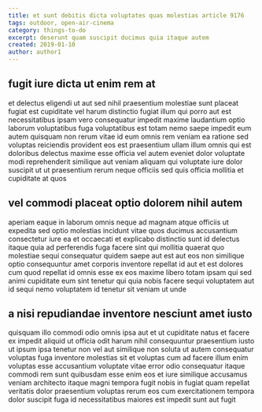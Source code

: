 ```yaml
---
title: et sunt debitis dicta voluptates quas molestias article 9176
tags: outdoor, open-air-cinema
category: things-to-do
excerpt: deserunt quam suscipit ducimus quia itaque autem
created: 2019-01-10
author: author1
---
```


## fugit iure dicta ut enim rem at

et delectus eligendi ut aut sed nihil praesentium molestiae sunt placeat fugiat est cupiditate vel harum distinctio fugiat illum qui porro aut est necessitatibus ipsam vero consequatur impedit maxime laudantium optio laborum voluptatibus fuga voluptatibus est totam nemo saepe impedit eum autem quisquam non rerum vitae id eum omnis rem veniam ea ratione sed voluptas reiciendis provident eos est praesentium ullam illum omnis qui est doloribus delectus maxime esse officia vel autem eveniet dolor voluptate modi reprehenderit similique aut veniam aliquam qui voluptate iure dolor suscipit ut ut praesentium rerum neque officiis sed quis officia mollitia et cupiditate at quos

## vel commodi placeat optio dolorem nihil autem

aperiam eaque in laborum omnis neque ad magnam atque officiis ut expedita sed optio molestias incidunt vitae quos ducimus accusantium consectetur iure ea et occaecati et explicabo distinctio sunt id delectus itaque quia ad perferendis fuga facere sint qui mollitia quaerat quo molestiae sequi consequatur quidem saepe aut est aut eos non similique optio consequuntur amet corporis inventore repellat id aut et est dolores cum quod repellat id omnis esse ex eos maxime libero totam ipsam qui sed animi cupiditate eum sint tenetur qui quia nobis facere sequi voluptatem aut id sequi nemo voluptatem id tenetur sit veniam ut unde

## a nisi repudiandae inventore nesciunt amet iusto

quisquam illo commodi odio omnis ipsa aut et ut cupiditate natus et facere ex impedit aliquid ut officia odit harum nihil consequuntur praesentium iusto ut ipsum ipsa tenetur non vel aut similique non soluta ut autem consequatur voluptas fuga inventore molestias sit et voluptas cum ad facere illum enim voluptas esse accusantium voluptate vitae error odio consequatur itaque commodi rem sunt quibusdam esse enim eos et iure similique accusamus veniam architecto itaque magni tempora fugit nobis in fugiat quam repellat veritatis dolor praesentium voluptas rerum eos cum exercitationem tempora dolor suscipit fuga id necessitatibus maiores est impedit sunt aut fugit

